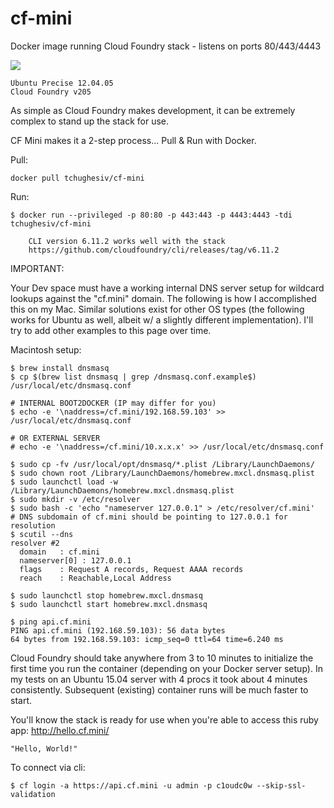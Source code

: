# cf-mini
Docker image running Cloud Foundry stack - listens on ports 80/443/4443

[![](https://badge.imagelayers.io/tchughesiv/cf-mini.svg)](https://imagelayers.io/?images=tchughesiv/cf-mini:latest 'Get your own badge on imagelayers.io')

    Ubuntu Precise 12.04.05
    Cloud Foundry v205

As simple as Cloud Foundry makes development, it can be extremely complex to stand up the stack for use.

CF Mini makes it a 2-step process... Pull & Run with Docker.

Pull:
```shell
docker pull tchughesiv/cf-mini
```

Run:
```shell
$ docker run --privileged -p 80:80 -p 443:443 -p 4443:4443 -tdi tchughesiv/cf-mini
```

		CLI version 6.11.2 works well with the stack
		https://github.com/cloudfoundry/cli/releases/tag/v6.11.2

IMPORTANT:

  Your Dev space must have a working internal DNS server setup for wildcard lookups against the "cf.mini" domain.  The following is how I accomplished this on my Mac.  Similar solutions exist for other OS types (the following works for Ubuntu as well, albeit w/ a slightly different implementation). I'll try to add other examples to this page over time.

Macintosh setup:
```shell
$ brew install dnsmasq
$ cp $(brew list dnsmasq | grep /dnsmasq.conf.example$) /usr/local/etc/dnsmasq.conf

# INTERNAL BOOT2DOCKER (IP may differ for you)
$ echo -e '\naddress=/cf.mini/192.168.59.103' >> /usr/local/etc/dnsmasq.conf

# OR EXTERNAL SERVER
# echo -e '\naddress=/cf.mini/10.x.x.x' >> /usr/local/etc/dnsmasq.conf

$ sudo cp -fv /usr/local/opt/dnsmasq/*.plist /Library/LaunchDaemons/
$ sudo chown root /Library/LaunchDaemons/homebrew.mxcl.dnsmasq.plist
$ sudo launchctl load -w /Library/LaunchDaemons/homebrew.mxcl.dnsmasq.plist
$ sudo mkdir -v /etc/resolver
$ sudo bash -c 'echo "nameserver 127.0.0.1" > /etc/resolver/cf.mini'
# DNS subdomain of cf.mini should be pointing to 127.0.0.1 for resolution
$ scutil --dns
resolver #2
  domain   : cf.mini
  nameserver[0] : 127.0.0.1
  flags    : Request A records, Request AAAA records
  reach    : Reachable,Local Address

$ sudo launchctl stop homebrew.mxcl.dnsmasq
$ sudo launchctl start homebrew.mxcl.dnsmasq

$ ping api.cf.mini
PING api.cf.mini (192.168.59.103): 56 data bytes
64 bytes from 192.168.59.103: icmp_seq=0 ttl=64 time=6.240 ms
```

Cloud Foundry should take anywhere from 3 to 10 minutes to initialize the first time you run the container (depending on your Docker server setup).  In my tests on an Ubuntu 15.04 server with 4 procs it took about 4 minutes consistently.  Subsequent (existing) container runs will be much faster to start.

  You'll know the stack is ready for use when you're able to access this ruby app:
  http://hello.cf.mini/

    "Hello, World!"

To connect via cli:
```shell
$ cf login -a https://api.cf.mini -u admin -p c1oudc0w --skip-ssl-validation
```
